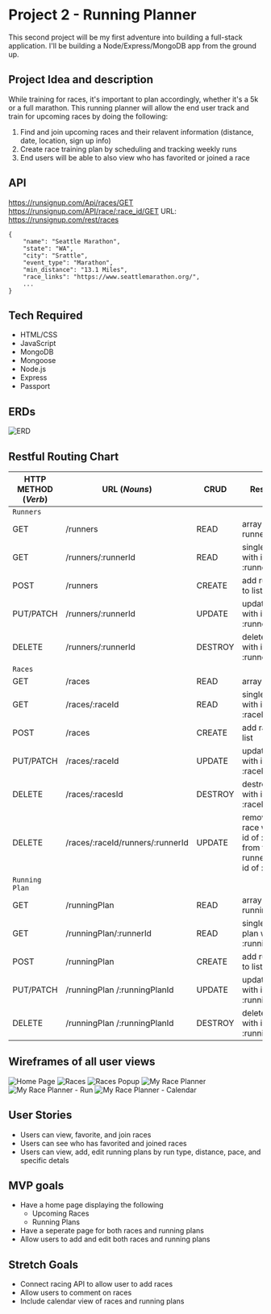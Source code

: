 # Project 2 - Running Planner

This second project will be my first adventure into building a full-stack application. I'll be building a Node/Express/MongoDB app from the ground up.

## Project Idea and description
While training for races, it's important to plan accordingly, whether it's a 5k or a full marathon. This running planner will allow the end user track and train for upcoming races by doing the following:
1. Find and join upcoming races and their relavent information (distance, date, location, sign up info)
2. Create race training plan by scheduling and tracking weekly runs
3. End users will be able to also view who has favorited or joined a race


## API
https://runsignup.com/Api/races/GET 
https://runsignup.com/API/race/:race_id/GET
URL: https://runsignup.com/rest/races 

```
{
    "name": "Seattle Marathon",
    "state": "WA",
    "city": "Srattle",
    "event_type": "Marathon",
    "min_distance": "13.1 Miles",
    "race_links": "https://www.seattlemarathon.org/",
    ...
}
```


## Tech Required
* HTML/CSS
* JavaScript
* MongoDB
* Mongoose
* Node.js
* Express
* Passport


## ERDs
![ERD](https://github.com/nholliday314/Project-2/blob/main/ERD.drawio.png?raw=true)


## Restful Routing Chart
| HTTP METHOD (_Verb_) | URL (_Nouns_) | CRUD | Response | Notes |
| -------------------- | ------------- | ---- | -------- | ----- |
| `Runners`            |               |      |          |       |
| GET                     | /runners              | READ     | array of runners         |       |
| GET                     | /runners/:runnerId              | READ     | single runner with id of :runnerId         |       |
| POST                     | /runners             | CREATE     | add runners to list         |       |
| PUT/PATCH                     | /runners/:runnerId              | UPDATE      | update runner with id of :runnerId         |       |
| DELETE                     | 	/runners/:runnerId              | DESTROY     | delete runner with id of :runnerId         |       |
| `Races`              |               |      |          |       |
| GET                     | /races              | READ     | array of races         |       |
| GET                     | /races/:raceId              | READ     | single races with id of :raceId         |       |
| POST                     | /races              | CREATE     | 	add races to list         |       |
| PUT/PATCH                     | /races/:raceId              | UPDATE     |  update races with id of :raceId        |       |
| DELETE                     | /races/:racesId              | DESTROY     | 	destroy book with id of :raceId         |       |
| DELETE                     | 	/races/:raceId/runners/:runnerId             | UPDATE     | remove the race with an id of :raceId from the runner with an id of :runnerId         |       |
| `Running Plan`              |               |      |          |       |
| GET                     | /runningPlan            | READ     | array of running plans         |       |
| GET                     | /runningPlan/:runnerId              | READ     | single running plan with id of :runningPlanId         |       |
| POST                     | /runningPlan              | CREATE     | add runners to list         |       |
| PUT/PATCH                     | /runningPlan /:runningPlanId               | UPDATE      | update runner with id of :runningPlanId          |       |
| DELETE                     | 	/runningPlan /:runningPlanId               | DESTROY     | delete runner with id of :runningPlanId          |       |

## Wireframes of all user views
![Home Page](https://github.com/nholliday314/Project-2/blob/main/wireframe/home.png?raw=true)
![Races](https://github.com/nholliday314/Project-2/blob/main/wireframe/races.png?raw=true)
![Races Popup](https://github.com/nholliday314/Project-2/blob/main/wireframe/races-popup.png?raw=true)
![My Race Planner](https://github.com/nholliday314/Project-2/blob/main/wireframe/my-race-planner.png?raw=true)
![My Race Planner - Run](https://github.com/nholliday314/Project-2/blob/main/wireframe/my-race-plan-run.png?raw=true)
![My Race Planner - Calendar](https://github.com/nholliday314/Project-2/blob/main/wireframe/my-race-planner-calendar.png?raw=true)



## User Stories
* Users can view, favorite, and join races
* Users can see who has favorited and joined races
* Users can view, add, edit running plans by run type, distance, pace, and specific detals


## MVP goals
* Have a home page displaying the following
    * Upcoming Races
    * Running Plans
* Have a seperate page for both races and running plans
* Allow users to add and edit both races and running plans


## Stretch Goals
* Connect racing API to allow user to add races 
* Allow users to comment on races
* Include calendar view of races and running plans




